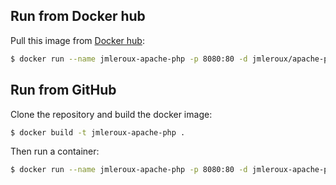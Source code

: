 ## Run from Docker hub

Pull this image from [Docker hub](https://hub.docker.com/r/jmleroux/apache-php/):

```bash
$ docker run --name jmleroux-apache-php -p 8080:80 -d jmleroux/apache-php
```

## Run from GitHub

Clone the repository and build the docker image:

```bash
$ docker build -t jmleroux-apache-php .
```

Then run a container:

```bash
$ docker run --name jmleroux-apache-php -p 8080:80 -d jmleroux-apache-php
```
